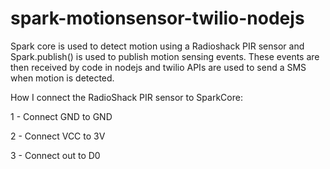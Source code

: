 spark-motionsensor-twilio-nodejs
================================

Spark core is used to detect motion using a Radioshack PIR sensor and Spark.publish() is used to publish motion sensing events. These events are then received by code in nodejs and twilio APIs are used to send a SMS when motion is detected. 

How I connect the RadioShack PIR sensor to SparkCore:

1 - Connect GND to GND

2 - Connect VCC to 3V

3 - Connect out to D0

